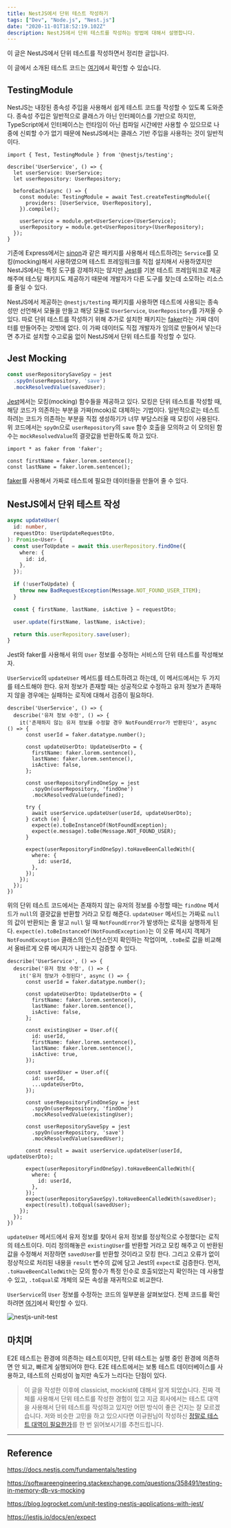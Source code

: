 ```yaml
---
title: NestJS에서 단위 테스트 작성하기
tags: ["Dev", "Node.js", "Nest.js"]
date: "2020-11-01T18:52:19.102Z"
description: NestJS에서 단위 테스트를 작성하는 방법에 대해서 설명합니다.
---
```


이 글은 NestJS에서 단위 테스트를 작성하면서 정리한 글입니다.

이 글에서 소개된 테스트 코드는 [여기](https://github.com/JHyeok/nestjs-api-example/blob/master/src/api/user/user.service.spec.ts)에서 확인할 수 있습니다.

## TestingModule

NestJS는 내장된 종속성 주입을 사용해서 쉽게 테스트 코드를 작성할 수 있도록 도와준다. 종속성 주입은 일반적으로 클래스가 아닌 인터페이스를 기반으로 하지만, TypeScript에서 인터페이스는 런타임이 아닌 컴파일 시간에만 사용할 수 있으므로 나중에 신뢰할 수가 없기 때문에 NestJS에서는 클래스 기반 주입을 사용하는 것이 일반적이다.

```typescript{1}
import { Test, TestingModule } from '@nestjs/testing';

describe('UserService', () => {
  let userService: UserService;
  let userRepository: UserRepository;

  beforeEach(async () => {
    const module: TestingModule = await Test.createTestingModule({
      providers: [UserService, UserRepository],
    }).compile();

    userService = module.get<UserService>(UserService);
    userRepository = module.get<UserRepository>(UserRepository);
  });
}
```

기존에 Express에서는 [sinon](https://www.npmjs.com/package/sinon)과 같은 패키지를 사용해서 테스트하려는 `Service`를 모킹(mocking)해서 사용하였으며 테스트 프레임워크를 직접 설치해서 사용하였지만 NestJS에서는 특정 도구를 강제하지는 않지만 [Jest](https://www.npmjs.com/package/jest)를 기본 테스트 프레임워크로 제공해주며 테스팅 패키지도 제공하기 때문에 개발자가 다른 도구를 찾는데 소모하는 리소스를 줄일 수 있다.

NestJS에서 제공하는 `@nestjs/testing` 패키지를 사용하면 테스트에 사용되는 종속성만 선언해서 모듈을 만들고 해당 모듈로 `UserService`, `UserRepository`를 가져올 수 있다. 따로 단위 테스트를 작성하기 위해 추가로 설치한 패키지는 [faker](https://www.npmjs.com/package/Faker)라는 가짜 데이터를 만들어주는 것밖에 없다. 이 가짜 데이터도 직접 개발자가 임의로 만들어서 넣는다면 추가로 설치할 수고로움 없이 NestJS에서 단위 테스트를 작성할 수 있다.

## Jest Mocking

```typescript
const userRepositorySaveSpy = jest
  .spyOn(userRepository, 'save')
  .mockResolvedValue(savedUser);
```

[Jest](https://www.npmjs.com/package/jest)에서는 모킹(mocking) 함수들을 제공하고 있다. 모킹은 단위 테스트를 작성할 때, 해당 코드가 의존하는 부분을 가짜(mcok)로 대체하는 기법이다. 일반적으로는 테스트하려는 코드가 의존하는 부분을 직접 생성하기가 너무 부담스러울 때 모킹이 사용된다. 위 코드에서는 `spyOn`으로 `userRepository`의 `save` 함수 호출을 모의하고 이 모의된 함수는 `mockResolvedValue`의 결괏값을 반환하도록 하고 있다.

```typescript{1}
import * as faker from 'faker';

const firstName = faker.lorem.sentence();
const lastName = faker.lorem.sentence();
```

[faker](https://www.npmjs.com/package/Faker)를 사용해서 가짜로 테스트에 필요한 데이터들을 만들어 줄 수 있다.

## NestJS에서 단위 테스트 작성

```typescript
async updateUser(
  id: number,
  requestDto: UserUpdateRequestDto,
): Promise<User> {
  const userToUpdate = await this.userRepository.findOne({
    where: {
      id: id,
    },
  });

  if (!userToUpdate) {
    throw new BadRequestException(Message.NOT_FOUND_USER_ITEM);
  }

  const { firstName, lastName, isActive } = requestDto;

  user.update(firstName, lastName, isActive);

  return this.userRepository.save(user);
}
```

Jest와 faker를 사용해서 위의 `User` 정보를 수정하는 서비스의 단위 테스트를 작성해보자.

`UserService`의 `updateUser` 메서드를 테스트하려고 하는데, 이 메서드에서는 두 가지를 테스트해야 한다. 유저 정보가 존재할 때는 성공적으로 수정하고 유저 정보가 존재하지 않을 경우에는 실패하는 로직에 대해서 검증이 필요하다.

```typescript{12,13,14,19,20}
describe('UserService', () => {
  describe('유저 정보 수정', () => {
    it('존재하지 않는 유저 정보를 수정할 경우 NotFoundError가 반환된다', async () => {
      const userId = faker.datatype.number();

      const updateUserDto: UpdateUserDto = {
        firstName: faker.lorem.sentence(),
        lastName: faker.lorem.sentence(),
        isActive: false,
      };

      const userRepositoryFindOneSpy = jest
        .spyOn(userRepository, 'findOne')
        .mockResolvedValue(undefined);

      try {
        await userService.updateUser(userId, updateUserDto);
      } catch (e) {
        expect(e).toBeInstanceOf(NotFoundException);
        expect(e.message).toBe(Message.NOT_FOUND_USER);
      }

      expect(userRepositoryFindOneSpy).toHaveBeenCalledWith({
        where: {
          id: userId,
        },
      });
    });
  });
})
```

위의 단위 테스트 코드에서는 존재하지 않는 유저의 정보를 수정할 때는 `findOne` 메서드가 `null`의 결괏값을 반환할 거라고 모킹 해준다. `updateUser` 메서드는 가짜로 `null`의 값이 반환되는 줄 알고 `null` 일 때 `NotFoundError`가 발생하는 로직을 실행하게 된다. `expect(e).toBeInstanceOf(NotFoundException)`는 이 오류 메시지 객체가 `NotFoundException` 클래스의 인스턴스인지 확인하는 작업이며, `.toBe`로 값을 비교해서 올바르게 오류 메시지가 나왔는지 검증할 수 있다.

```typescript{24,25,26,28,29,30}
describe('UserService', () => {
  describe('유저 정보 수정', () => {
    it('유저 정보가 수정된다', async () => {
      const userId = faker.datatype.number();

      const updateUserDto: UpdateUserDto = {
        firstName: faker.lorem.sentence(),
        lastName: faker.lorem.sentence(),
        isActive: false,
      };

      const existingUser = User.of({
        id: userId,
        firstName: faker.lorem.sentence(),
        lastName: faker.lorem.sentence(),
        isActive: true,
      });

      const savedUser = User.of({
        id: userId,
        ...updateUserDto,
      });

      const userRepositoryFindOneSpy = jest
        .spyOn(userRepository, 'findOne')
        .mockResolvedValue(existingUser);

      const userRepositorySaveSpy = jest
        .spyOn(userRepository, 'save')
        .mockResolvedValue(savedUser);

      const result = await userService.updateUser(userId, updateUserDto);

      expect(userRepositoryFindOneSpy).toHaveBeenCalledWith({
        where: {
          id: userId,
        },
      });
      expect(userRepositorySaveSpy).toHaveBeenCalledWith(savedUser);
      expect(result).toEqual(savedUser);
    });
  });
})
```

`updateUser` 메서드에서 유저 정보를 찾아서 유저 정보를 정상적으로 수정했다는 로직의 테스트이다. 미리 정의해놓은 `existingUser`를 반환할 거라고 모킹 해주고 이 반환된 값을 수정해서 저장하면 `savedUser`를 반환할 것이라고 모킹 한다. 그리고 오류가 없이 정상적으로 처리된 내용을 `result` 변수의 값에 담고 Jest의 `expect`로 검증한다. 먼저, `.toHaveBeenCalledWith`는 모의 함수가 특정 인수로 호출되었는지 확인하는 데 사용할 수 있고, `.toEqual`로 개체의 모든 속성을 재귀적으로 비교한다.

`UserService`의 `User` 정보를 수정하는 코드의 일부분을 살펴보았다. 전체 코드를 확인하려면 [여기](https://github.com/JHyeok/nestjs-api-example/blob/master/src/api/user/user.service.spec.ts)에서 확인할 수 있다.

![nestjs-unit-test](./nestjs-unit-test.png)

## 마치며

E2E 테스트는 환경에 의존하는 테스트이지만, 단위 테스트는 실행 중인 환경에 의존하면 안 되고, 빠르게 실행되어야 한다. E2E 테스트에서는 보통 테스트 데이터베이스를 사용하고, 테스트의 신뢰성이 높지만 속도가 느리다는 단점이 있다.

> 이 글을 작성한 이후에 classicist, mockist에 대해서 알게 되었습니다. 진짜 객체를 사용해서 단위 테스트를 작성한 경험이 있고 지금 회사에서는 테스트 대역을 사용해서 단위 테스트를 작성하고 있지만 어떤 방식이 좋은 건지는 잘 모르겠습니다. 저와 비슷한 고민을 하고 있으시다면 이규원님이 작성하신 [정말로 테스트 대역이 필요한가](https://gyuwon.github.io/blog/2020/05/10/do-you-really-need-test-doubles.html)를 한 번 읽어보시기를 추천드립니다.

---
## Reference

https://docs.nestjs.com/fundamentals/testing

https://softwareengineering.stackexchange.com/questions/358491/testing-in-memory-db-vs-mocking

https://blog.logrocket.com/unit-testing-nestjs-applications-with-jest/

https://jestjs.io/docs/en/expect
